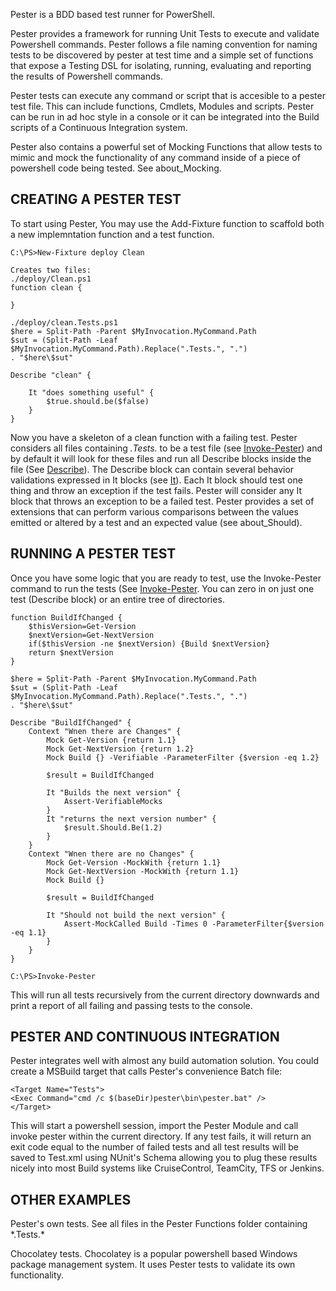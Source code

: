 Pester is a BDD based test runner for PowerShell.

Pester provides a framework for running Unit Tests to execute and validate 
Powershell commands. Pester follows a file naming convention for naming 
tests to be discovered by pester at test time and a simple set of 
functions that expose a Testing DSL for isolating, running, evaluating and 
reporting the results of Powershell commands.

Pester tests can execute any command or script that is accesible to a 
pester test file. This can include functions, Cmdlets, Modules and scripts. 
Pester can be run in ad hoc style in a console or it can be integrated into 
the Build scripts of a Continuous Integration system.

Pester also contains a powerful set of Mocking Functions that allow tests to 
mimic and mock the functionality of any command inside of a piece of 
powershell code being tested. See about_Mocking.

CREATING A PESTER TEST
------------------------
To start using Pester, You may use the Add-Fixture function to scaffold both 
a new implemntation function and a test function.

	C:\PS>New-Fixture deploy Clean

	Creates two files:
	./deploy/Clean.ps1
	function clean {

	}

    ./deploy/clean.Tests.ps1
    $here = Split-Path -Parent $MyInvocation.MyCommand.Path
    $sut = (Split-Path -Leaf $MyInvocation.MyCommand.Path).Replace(".Tests.", ".")
    . "$here\$sut"

    Describe "clean" {

        It "does something useful" {
            $true.should.be($false)
        }
    }

Now you have a skeleton of a clean function with a failing test. Pester 
considers all files containing *.Tests.* to be a test file (see 
[Invoke-Pester](https://github.com/pester/Pester/wiki/Invoke-Pester)) and by default it will look for these files and run all 
Describe blocks inside the file (See [Describe](https://github.com/pester/Pester/wiki/Describe)). The Describe block can 
contain several behavior validations expressed in It blocks (see [It](https://github.com/pester/Pester/wiki/It)). 
Each It block should test one thing and throw an exception if the test 
fails. Pester will consider any It block that throws an exception to be a 
failed test. Pester provides a set of extensions that can perform various 
comparisons between the values emitted or altered by a test and an expected 
value (see about_Should). 

RUNNING A PESTER TEST
-----------------------
Once you have some logic that you are ready to test, use the Invoke-Pester 
command to run the tests (See [Invoke-Pester](https://github.com/pester/Pester/wiki/Invoke-Pester). You can zero in on just one test (Describe block) 
or an entire tree of directories.

	function BuildIfChanged {
		$thisVersion=Get-Version
		$nextVersion=Get-NextVersion
		if($thisVersion -ne $nextVersion) {Build $nextVersion}
		return $nextVersion
	}

	$here = Split-Path -Parent $MyInvocation.MyCommand.Path
    $sut = (Split-Path -Leaf $MyInvocation.MyCommand.Path).Replace(".Tests.", ".")
    . "$here\$sut"

    Describe "BuildIfChanged" {
    	Context "Wnen there are Changes" {
    		Mock Get-Version {return 1.1}
    		Mock Get-NextVersion {return 1.2}
    		Mock Build {} -Verifiable -ParameterFilter {$version -eq 1.2}

    		$result = BuildIfChanged

	        It "Builds the next version" {
	            Assert-VerifiableMocks
	        }
	        It "returns the next version number" {
	            $result.Should.Be(1.2)
	        }
        }
    	Context "Wnen there are no Changes" {
    		Mock Get-Version -MockWith {return 1.1}
    		Mock Get-NextVersion -MockWith {return 1.1}
    		Mock Build {}

    		$result = BuildIfChanged

	        It "Should not build the next version" {
	            Assert-MockCalled Build -Times 0 -ParameterFilter{$version -eq 1.1}
	        }
        }
    }

	C:\PS>Invoke-Pester

This will run all tests recursively from the current directory downwards 
and print a report of all failing and passing tests to the console.

PESTER AND CONTINUOUS INTEGRATION
------------------------------------
Pester integrates well with almost any build automation solution. You 
could create a MSBuild target that calls Pester's convenience Batch file:

	<Target Name="Tests">
	<Exec Command="cmd /c $(baseDir)pester\bin\pester.bat" />
	</Target>

This will start a powershell session, import the Pester Module and call 
invoke pester within the current directory. If any test fails, it will 
return an exit code equal to the number of failed tests and all test 
results will be saved to Test.xml using NUnit's Schema allowing you to 
plug these results nicely into most Build systems like CruiseControl, 
TeamCity, TFS or Jenkins.

OTHER EXAMPLES
-----------------
Pester's own tests. See all files in the Pester Functions folder containing \*.Tests.\*
	
Chocolatey tests. Chocolatey is a popular powershell based Windows 
package management system. It uses Pester tests to validate its own 
functionality.